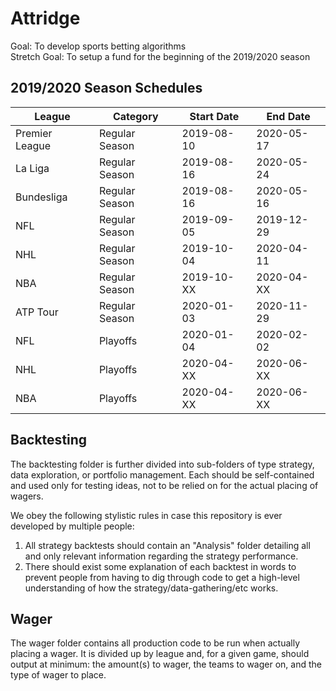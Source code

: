 # Attridge
Goal: To develop sports betting algorithms\
Stretch Goal: To setup a fund for the beginning of the 2019/2020 season

## 2019/2020 Season Schedules
| League         | Category       | Start Date | End Date   |
| -------------- | ---------------| ---------- | ---------- |
| Premier League | Regular Season | 2019-08-10 | 2020-05-17 |
| La Liga        | Regular Season | 2019-08-16 | 2020-05-24 |
| Bundesliga     | Regular Season | 2019-08-16 | 2020-05-16 |
| NFL            | Regular Season | 2019-09-05 | 2019-12-29 |
| NHL            | Regular Season | 2019-10-04 | 2020-04-11 |
| NBA            | Regular Season | 2019-10-XX | 2020-04-XX |
| ATP Tour       | Regular Season | 2020-01-03 | 2020-11-29 |
| NFL            | Playoffs       | 2020-01-04 | 2020-02-02 |
| NHL            | Playoffs       | 2020-04-XX | 2020-06-XX |
| NBA            | Playoffs       | 2020-04-XX | 2020-06-XX |

## Backtesting
The backtesting folder is further divided into sub-folders of type strategy,
data exploration, or portfolio management. Each should be self-contained and
used only for testing ideas, not to be relied on for the actual placing of
wagers.

We obey the following stylistic rules in case this repository is ever developed
by multiple people:
 1. All strategy backtests should contain an "Analysis" folder detailing all
 and only relevant information regarding the strategy performance.
 2. There should exist some explanation of each backtest in words to prevent
 people from having to dig through code to get a high-level understanding
 of how the strategy/data-gathering/etc works.

## Wager
The wager folder contains all production code to be run when actually placing
a wager. It is divided up by league and, for a given game, should output at
minimum: the amount(s) to wager, the teams to wager on, and the type of wager
to place.
